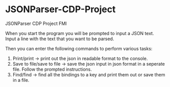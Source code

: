# JSONParser-CDP-Project
JSONParser CDP Project FMI

When you start the program you will be prompted to input a JSON text. Input a line with the text that you want to be parsed.

Then you can enter the following commands to perform various tasks:

1. Print/print -> print out the json in readable format to the console.
2. Save to file/save to file -> save the json input in json format in a seperate file. Follow the prompted instructions.
3. Find/find -> find all the bindings to a key and print them out or save them in a file.